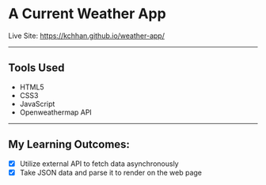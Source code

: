 # A Current Weather App

Live Site: https://kchhan.github.io/weather-app/ <br />

---

## Tools Used

- HTML5
- CSS3
- JavaScript
- Openweathermap API

---

## My Learning Outcomes:

- [x] Utilize external API to fetch data asynchronously
- [x] Take JSON data and parse it to render on the web page
